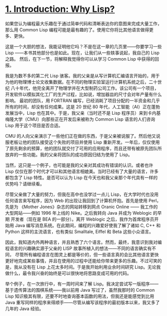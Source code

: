 # [1. Introduction: Why Lisp?](http://www.gigamonkeys.com/book/introduction-why-lisp.html)

如果您认为编程最大乐趣在于通过简单代码和清晰表达你的意图来完成大量工作，那么用 Common Lisp 编程可能是最有趣的了。使用它你将比其他语言做得更多、更快。


这是一个大胆的想法，我能证明他它吗？不是在这一章的几页里——你要学习一些 Lisp ——本书其他部分也是如此。现在，让我们从一些轶事说起，我自己的 Lisp 之路。
然后，在下一节，将解释我觉得你可以从学习 Common Lisp 中获得的回报。


我是为数不多的第二代 Lisp 骇客。我的父亲是从写计算机汇编语言开始的，用于为他的物理博士论文收集数据。在不同的物理实验室运行计算机系统之后，二十世纪
八十年代，他完全离开了物理学并在大型制药公司工作。该公司有一个项目，开发软件以模拟其化工厂的生产过程，比如说，增加器皿的尺寸会对年产量有什么影响。
最初的团队，用 FORTRAN 编写，已经消耗了项目分配的一半资金和几乎所有的时间，却没有任何成果。这是 20 世纪 80 年代，人工智能（AI）正在蓬勃发展当中，Lisp 也在其中。于是，我父亲（当时还不是 Lisp 程序员）来到卡内基梅隆大学（CMU）向那些正在开发后来被称为 Common Lisp 语言的人们咨询 Lisp 用于这个项目是否合适。

CMU 的人向父亲演示了一些他们正在做的东西，于是父亲被说服了。然后他又说服老板让他的团队接受这个失败的项目并使用 Lisp 重新开发。一年后，仅仅使用了原先剩余的预算，他的团队就交付了可用的应用程序，而且还带有被原先团队所放弃的一些功能。我的父亲将团队的成功原因归结为使用了 Lisp。

当然，这只是一个例子，也可能是我的父亲对其成功有错误的认识。或者也许 Lisp 仅仅在那个时代才可以和其他语言相媲美。当时已经有了大量的语言，许多都包含了 Lisp 特性。是否可以认为 Lisp 在今天也和我父亲那个年代具有一样的优势吗？请继续看。

尽管父亲做了大量的努力，但我在高中也没学过一点儿 Lisp，在大学时代也没用任何语言来写程序，因为 Web 的出现让我回到了计算机怀抱。首先是使用 Perl，先是为
《Mother Jones》杂志的网站转移到网点 Oranic Online —— 我工作的大型网站——例如 1996 年上线的 Nike。之后我转向 Java 并成为 Weblogic 的早期
开发者（现在是 BEA 的一部分）。离开 Weblogic 之后，我作为首席程序员开始用 Java 编写消息系统。在此期间，编程的兴趣爱好使我了解了诸如 C, C++ 和 Python 这样的主流语言，也有类似 Smalltale, Eiffel 和 Beta 这些小众语言。

因此，我知道内外两种语言，并且熟悉了六个语言。然而，最终，我意识到我对编程语言的兴趣确实源于父亲的 LISP 故事所植入的想法——不同的语言确实有不同，
尽管所有编程语言在图灵上都是等价的，但一些语言真的会比其他语言更快更好地完成某些事情，并且在使用的过程中还能给你带来更多的乐趣。不过可笑的是，我从没有在 Lisp 上花太多时间。于是我开始利用业余时间研究 Lisp。无论我做什么，最令我兴奋的始终是可以很快地将思路变成可用的代码。

举个例子，在一次旅行中，有一周时间来了解 Lisp。我决定尝试写一版程序——基于遗传算法的围棋系统——我以前用 Java 写过了，虽然我那时的 Common Lisp 知识极其有限，还要不时地查询基本函数的用法，但我还是能感觉到比用 Java 重写同样的程序来得顺手——尽管从编写该程序的最初版本以来，我又多了几年的 Java 经验。

